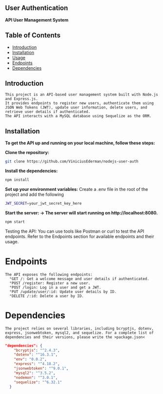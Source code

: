 ## User Authentication
**API User Management System**

## Table of Contents
- [Introduction](#introduction)
- [Installation](#installation)
- [Usage](#usage)
- [Endpoints](#endpoints)
- [Dependencies](#dependencies)

## Introduction
    This project is an API-based user management system built with Node.js and Express.js.
    It provides endpoints to register new users, authenticate them using JSON Web Tokens (JWT), update user information, delete users, and retrieve user details if authenticated.
    The API interacts with a MySQL database using Sequelize as the ORM.

## Installation
**To get the API up and running on your local machine, follow these steps:**

**Clone the repository:**
```bash
git clone https://github.com/ViniciusEderman/nodejs-user-auth
```
**Install the dependencies:**
```bash
npm install
```
**Set up your environment variables:**
 Create a .env file in the root of the project and add the following
```bash
JWT_SECRET=your_jwt_secret_key_here
```
**Start the server: -> The server will start running on http://localhost:8080.**
```bash
npm start
```
Testing the API: You can use tools like Postman or curl to test the API endpoints. Refer to the Endpoints section for available endpoints and their usage.

# Endpoints
    The API exposes the following endpoints:
      °GET /: Get a welcome message and user details if authenticated.
      °POST /register: Register a new user.
      °POST /login: Log in a user and get a JWT.
      °PUT /update/user/:id: Update user details by ID.
      °DELETE /:id: Delete a user by ID.

# Dependencies
    The project relies on several libraries, including bcryptjs, dotenv, express, jsonwebtoken, mysql2, and sequelize. For a complete list of dependencies and their versions, please write the >package.json<
```json
"dependencies": {
    "bcryptjs": "^2.4.3",
    "dotenv": "^16.3.1",
    "env": "0.0.2",
    "express": "^4.18.2",
    "jsonwebtoken": "^9.0.1",
    "mysql2": "^3.5.2",
    "nodemon": "^3.0.1",
    "sequelize": "^6.32.1"
  }
```